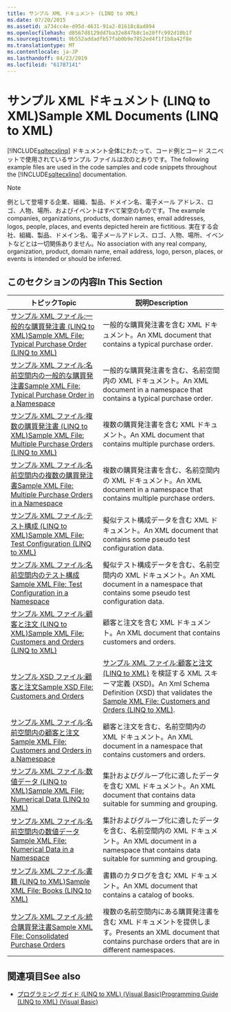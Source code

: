 ```yaml
---
title: サンプル XML ドキュメント (LINQ to XML)
ms.date: 07/20/2015
ms.assetid: a734cc4e-d95d-4631-91a2-81618c8ad894
ms.openlocfilehash: d8567d8129dd7ba32e847b8c1e28ffc992d10b1f
ms.sourcegitcommit: 9b552addadfb57fab0b9e7852ed4f1f1b8a42f8e
ms.translationtype: MT
ms.contentlocale: ja-JP
ms.lasthandoff: 04/23/2019
ms.locfileid: "61787141"
---
```

# <a name="sample-xml-documents-linq-to-xml"></a><span data-ttu-id="6adc0-102">サンプル XML ドキュメント (LINQ to XML)</span><span class="sxs-lookup"><span data-stu-id="6adc0-102">Sample XML Documents (LINQ to XML)</span></span>
<span data-ttu-id="6adc0-103">[!INCLUDE[sqltecxlinq](~/includes/sqltecxlinq-md.md)] ドキュメント全体にわたって、コード例とコード スニペットで使用されているサンプル ファイルは次のとおりです。</span><span class="sxs-lookup"><span data-stu-id="6adc0-103">The following example files are used in the code samples and code snippets throughout the [!INCLUDE[sqltecxlinq](~/includes/sqltecxlinq-md.md)] documentation.</span></span>  
  
> [!NOTE]
>  <span data-ttu-id="6adc0-104">例として登場する企業、組織、製品、ドメイン名、電子メール アドレス、ロゴ、人物、場所、およびイベントはすべて架空のものです。</span><span class="sxs-lookup"><span data-stu-id="6adc0-104">The example companies, organizations, products, domain names, email addresses, logos, people, places, and events depicted herein are fictitious.</span></span> <span data-ttu-id="6adc0-105">実在する会社、組織、製品、ドメイン名、電子メールアドレス、ロゴ、人物、場所、イベントなどとは一切関係ありません。</span><span class="sxs-lookup"><span data-stu-id="6adc0-105">No association with any real company, organization, product, domain name, email address, logo, person, places, or events is intended or should be inferred.</span></span>  
  
## <a name="in-this-section"></a><span data-ttu-id="6adc0-106">このセクションの内容</span><span class="sxs-lookup"><span data-stu-id="6adc0-106">In This Section</span></span>  
  
|<span data-ttu-id="6adc0-107">トピック</span><span class="sxs-lookup"><span data-stu-id="6adc0-107">Topic</span></span>|<span data-ttu-id="6adc0-108">説明</span><span class="sxs-lookup"><span data-stu-id="6adc0-108">Description</span></span>|  
|-----------|-----------------|  
|[<span data-ttu-id="6adc0-109">サンプル XML ファイル:一般的な購買発注書 (LINQ to XML)</span><span class="sxs-lookup"><span data-stu-id="6adc0-109">Sample XML File: Typical Purchase Order (LINQ to XML)</span></span>](../../../../visual-basic/programming-guide/concepts/linq/sample-xml-file-typical-purchase-order-linq-to-xml.md)|<span data-ttu-id="6adc0-110">一般的な購買発注書を含む XML ドキュメント。</span><span class="sxs-lookup"><span data-stu-id="6adc0-110">An XML document that contains a typical purchase order.</span></span>|  
|[<span data-ttu-id="6adc0-111">サンプル XML ファイル:名前空間内の一般的な購買発注書</span><span class="sxs-lookup"><span data-stu-id="6adc0-111">Sample XML File: Typical Purchase Order in a Namespace</span></span>](../../../../visual-basic/programming-guide/concepts/linq/sample-xml-file-typical-purchase-order-in-a-namespace.md)|<span data-ttu-id="6adc0-112">一般的な購買発注書を含む、名前空間内の XML ドキュメント。</span><span class="sxs-lookup"><span data-stu-id="6adc0-112">An XML document in a namespace that contains a typical purchase order.</span></span>|  
|[<span data-ttu-id="6adc0-113">サンプル XML ファイル:複数の購買発注書 (LINQ to XML)</span><span class="sxs-lookup"><span data-stu-id="6adc0-113">Sample XML File: Multiple Purchase Orders (LINQ to XML)</span></span>](../../../../visual-basic/programming-guide/concepts/linq/sample-xml-file-multiple-purchase-orders-linq-to-xml.md)|<span data-ttu-id="6adc0-114">複数の購買発注書を含む XML ドキュメント。</span><span class="sxs-lookup"><span data-stu-id="6adc0-114">An XML document that contains multiple purchase orders.</span></span>|  
|[<span data-ttu-id="6adc0-115">サンプル XML ファイル:名前空間内の複数の購買発注書</span><span class="sxs-lookup"><span data-stu-id="6adc0-115">Sample XML File: Multiple Purchase Orders in a Namespace</span></span>](../../../../visual-basic/programming-guide/concepts/linq/sample-xml-file-multiple-purchase-orders-in-a-namespace.md)|<span data-ttu-id="6adc0-116">複数の購買発注書を含む、名前空間内の XML ドキュメント。</span><span class="sxs-lookup"><span data-stu-id="6adc0-116">An XML document in a namespace that contains multiple purchase orders.</span></span>|  
|[<span data-ttu-id="6adc0-117">サンプル XML ファイル:テスト構成 (LINQ to XML)</span><span class="sxs-lookup"><span data-stu-id="6adc0-117">Sample XML File: Test Configuration (LINQ to XML)</span></span>](../../../../visual-basic/programming-guide/concepts/linq/sample-xml-file-test-configuration-linq-to-xml.md)|<span data-ttu-id="6adc0-118">擬似テスト構成データを含む XML ドキュメント。</span><span class="sxs-lookup"><span data-stu-id="6adc0-118">An XML document that contains some pseudo test configuration data.</span></span>|  
|[<span data-ttu-id="6adc0-119">サンプル XML ファイル:名前空間内のテスト構成</span><span class="sxs-lookup"><span data-stu-id="6adc0-119">Sample XML File: Test Configuration in a Namespace</span></span>](../../../../visual-basic/programming-guide/concepts/linq/sample-xml-file-test-configuration-in-a-namespace.md)|<span data-ttu-id="6adc0-120">擬似テスト構成データを含む、名前空間内の XML ドキュメント。</span><span class="sxs-lookup"><span data-stu-id="6adc0-120">An XML document in a namespace that contains some pseudo test configuration data.</span></span>|  
|[<span data-ttu-id="6adc0-121">サンプル XML ファイル:顧客と注文 (LINQ to XML)</span><span class="sxs-lookup"><span data-stu-id="6adc0-121">Sample XML File: Customers and Orders (LINQ to XML)</span></span>](../../../../visual-basic/programming-guide/concepts/linq/sample-xml-file-customers-and-orders-linq-to-xml.md)|<span data-ttu-id="6adc0-122">顧客と注文を含む XML ドキュメント。</span><span class="sxs-lookup"><span data-stu-id="6adc0-122">An XML document that contains customers and orders.</span></span>|  
|[<span data-ttu-id="6adc0-123">サンプル XSD ファイル:顧客と注文</span><span class="sxs-lookup"><span data-stu-id="6adc0-123">Sample XSD File: Customers and Orders</span></span>](../../../../visual-basic/programming-guide/concepts/linq/sample-xsd-file-customers-and-orders.md)|<span data-ttu-id="6adc0-124">[サンプル XML ファイル:顧客と注文 (LINQ to XML)](../../../../visual-basic/programming-guide/concepts/linq/sample-xml-file-customers-and-orders-linq-to-xml.md) を検証する XML スキーマ定義 (XSD)。</span><span class="sxs-lookup"><span data-stu-id="6adc0-124">An Xml Schema Definition (XSD) that validates the [Sample XML File: Customers and Orders (LINQ to XML)](../../../../visual-basic/programming-guide/concepts/linq/sample-xml-file-customers-and-orders-linq-to-xml.md).</span></span>|  
|[<span data-ttu-id="6adc0-125">サンプル XML ファイル:名前空間内の顧客と注文</span><span class="sxs-lookup"><span data-stu-id="6adc0-125">Sample XML File: Customers and Orders in a Namespace</span></span>](../../../../visual-basic/programming-guide/concepts/linq/sample-xml-file-customers-and-orders-in-a-namespace.md)|<span data-ttu-id="6adc0-126">顧客と注文を含む、名前空間内の XML ドキュメント。</span><span class="sxs-lookup"><span data-stu-id="6adc0-126">An XML document in a namespace that contains customers and orders.</span></span>|  
|[<span data-ttu-id="6adc0-127">サンプル XML ファイル:数値データ (LINQ to XML)</span><span class="sxs-lookup"><span data-stu-id="6adc0-127">Sample XML File: Numerical Data (LINQ to XML)</span></span>](../../../../visual-basic/programming-guide/concepts/linq/sample-xml-file-numerical-data-linq-to-xml.md)|<span data-ttu-id="6adc0-128">集計およびグループ化に適したデータを含む XML ドキュメント。</span><span class="sxs-lookup"><span data-stu-id="6adc0-128">An XML document that contains data suitable for summing and grouping.</span></span>|  
|[<span data-ttu-id="6adc0-129">サンプル XML ファイル:名前空間内の数値データ</span><span class="sxs-lookup"><span data-stu-id="6adc0-129">Sample XML File: Numerical Data in a Namespace</span></span>](../../../../visual-basic/programming-guide/concepts/linq/sample-xml-file-numerical-data-in-a-namespace.md)|<span data-ttu-id="6adc0-130">集計およびグループ化に適したデータを含む、名前空間内の XML ドキュメント。</span><span class="sxs-lookup"><span data-stu-id="6adc0-130">An XML document in a namespace that contains data suitable for summing and grouping.</span></span>|  
|[<span data-ttu-id="6adc0-131">サンプル XML ファイル:書籍 (LINQ to XML)</span><span class="sxs-lookup"><span data-stu-id="6adc0-131">Sample XML File: Books (LINQ to XML)</span></span>](../../../../visual-basic/programming-guide/concepts/linq/sample-xml-file-books-linq-to-xml.md)|<span data-ttu-id="6adc0-132">書籍のカタログを含む XML ドキュメント。</span><span class="sxs-lookup"><span data-stu-id="6adc0-132">An XML document that contains a catalog of books.</span></span>|  
|[<span data-ttu-id="6adc0-133">サンプル XML ファイル:統合購買発注書</span><span class="sxs-lookup"><span data-stu-id="6adc0-133">Sample XML File: Consolidated Purchase Orders</span></span>](../../../../visual-basic/programming-guide/concepts/linq/sample-xml-file-consolidated-purchase-orders.md)|<span data-ttu-id="6adc0-134">複数の名前空間内にある購買発注書を含む XML ドキュメントを提供します。</span><span class="sxs-lookup"><span data-stu-id="6adc0-134">Presents an XML document that contains purchase orders that are in different namespaces.</span></span>|  
  
## <a name="see-also"></a><span data-ttu-id="6adc0-135">関連項目</span><span class="sxs-lookup"><span data-stu-id="6adc0-135">See also</span></span>

- [<span data-ttu-id="6adc0-136">プログラミング ガイド (LINQ to XML) (Visual Basic)</span><span class="sxs-lookup"><span data-stu-id="6adc0-136">Programming Guide (LINQ to XML) (Visual Basic)</span></span>](../../../../visual-basic/programming-guide/concepts/linq/programming-guide-linq-to-xml.md)
